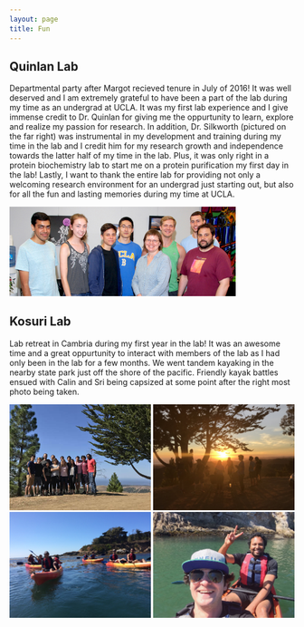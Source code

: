 ```yaml
---
layout: page
title: Fun
---
```


## Quinlan Lab

Departmental party after Margot recieved tenure in July of 2016! It was well deserved and I am extremely grateful to have been a part of the lab during my time as an undergrad at UCLA. It was my first lab experience and I give immense credit to Dr. Quinlan for giving me the oppurtunity to learn, explore and realize my passion for research. In addition, Dr. Silkworth (pictured on the far right) was instrumental in my development and training during my time in the lab and I credit him for my research growth and independence towards the latter half of my time in the lab. Plus, it was only right in a protein biochemistry lab to start me on a protein purification my first day in the lab! Lastly, I want to thank the entire lab for providing not only a welcoming research environment for an undergrad just starting out, but also for all the fun and lasting memories during my time at UCLA.

<img src="assets/images/qlab1.jpeg" width="400"> 


## Kosuri Lab

Lab retreat in Cambria during my first year in the lab! It was an awesome time and a great oppurtunity to interact with members of the lab as I had only been in the lab for a few months. We went tandem kayaking in the nearby state park just off the shore of the pacific. Friendly kayak battles ensued with Calin and Sri being capsized at some point after the right most photo being taken.

<img src="assets/images/klab1.jpeg" width="250"> 
<img src="assets/images/klab2.jpeg" width="250"> 
<img src="assets/images/klab5.jpeg" width="250"> 
<img src="assets/images/klab6.jpeg" width="250"> 





 

